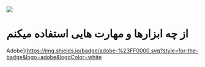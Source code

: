 
<img  src="https://user-images.githubusercontent.com/113507035/190120267-e9ed682e-51ba-412f-9e16-59976bacd3ee.jpg">
<h1> از چه ابزارها و مهارت هایی  استفاده میکنم</h1>

Adobe](https://img.shields.io/badge/adobe-%23FF0000.svg?style=for-the-badge&logo=adobe&logoColor=white

